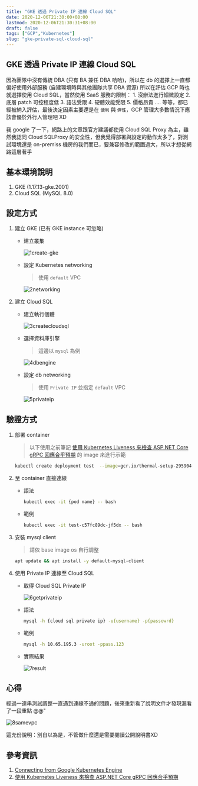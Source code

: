 ```yaml
---
title: "GKE 透過 Private IP 連線 Cloud SQL"
date: 2020-12-06T21:30:00+08:00
lastmod: 2020-12-06T21:30:31+08:00
draft: false
tags: ["GCP","Kubernetes"]
slug: "gke-private-sql-cloud-sql"
---
```


## GKE 透過 Private IP 連線 Cloud SQL

因為團隊中沒有傳統 DBA (只有 BA 兼任 DBA 哈哈)，所以在 db 的選擇上一直都偏好使用外部服務 (自建環境時與其他團隊共享 DBA 資源) 所以在評估 GCP 時也就選擇使用 Cloud SQL，當然使用 SaaS 服務的限制： 1. 沒辦法進行細微設定  2. 底層 patch 可控程度低 3. 語法受限 4. 硬體效能受限 5. 價格昂貴 .... 等等，都已經被納入評估，最後決定因素主要還是在 `便利` 與 `彈性`，GCP 管理大多數情況下應該會優於外行人管理吧 XD

我 google 了一下，網路上的文章跟官方建議都使用 Cloud SQL Proxy 為主，雖然我認同 Cloud SQLProxy 的安全性，但我覺得部署與設定的動作太多了，對測試環境還是 on-premiss 機房的我們而已，要兼容修改的範圍過大，所以才想從網路這層著手

## 基本環境說明

1. GKE (1.17.13-gke.2001)
2. Cloud SQL (MySQL 8.0)

## 設定方式

1. 建立 GKE (已有 GKE instance 可忽略)

    - 建立叢集

        ![1create-gke](https://user-images.githubusercontent.com/3851540/101283015-2cacfa80-3813-11eb-94cf-a13a3743d026.png)

    - 設定 Kubernetes networking

        > 使用 `default` VPC

        ![2networking](https://user-images.githubusercontent.com/3851540/101283020-30d91800-3813-11eb-8bb2-25d51b5bac5d.png)

2. 建立 Cloud SQL

    - 建立執行個體

        ![3createcloudsql](https://user-images.githubusercontent.com/3851540/101283021-3171ae80-3813-11eb-9882-693de8d40c96.png)

    - 選擇資料庫引擎

        > 這邊以 `mysql` 為例

        ![4dbengine](https://user-images.githubusercontent.com/3851540/101283023-320a4500-3813-11eb-88f8-f3b512606b3d.png)

    - 設定 db networking

        > 使用 `Private IP` 並指定 `default` VPC

        ![5privateip](https://user-images.githubusercontent.com/3851540/101283024-32a2db80-3813-11eb-843f-3b59a47f258f.png)

## 驗證方式

1. 部署 container

    > 以下使用之前筆記 [使用 Kubernetes Liveness 來檢查 ASP.NET Core gRPC 回應合乎預期](https://blog.yowko.com/kubernetes-liveness-aspdotnet-core-grpc/) 的 image 來進行示範

    ```bash
    kubectl create deployment test  --image=gcr.io/thermal-setup-295904/healthcheck:healthy
    ```

2. 至 container 直接連線

    - 語法

        ```bash
        kubectl exec -it {pod name} -- bash
        ```

    - 範例

        ```bash
        kubectl exec -it test-c57fc89dc-jf5dx -- bash
        ```

3. 安裝 mysql client

    > 請依 base image os 自行調整

    ```bash
    apt update && apt install -y default-mysql-client
    ```

4. 使用 Private IP 連線至 Cloud SQL

    - 取得 Cloud SQL Private IP

        ![6getprivateip](https://user-images.githubusercontent.com/3851540/101283026-333b7200-3813-11eb-9d66-0d42ba0fce94.png)

    - 語法

        ```bash
        mysql -h {cloud sql private ip} -u{username} -p{passowrd}
        ```

    - 範例

        ```bash
        mysql -h 10.65.195.3 -uroot -ppass.123
        ```

    - 實際結果

        ![7result](https://user-images.githubusercontent.com/3851540/101283027-333b7200-3813-11eb-85f2-7e002e3d5b12.png)

## 心得

經過一連串測試調整一直遇到連線不通的問題，後來重新看了說明文件才發現漏看了一段重點 @@"

![8samevpc](https://user-images.githubusercontent.com/3851540/101283028-33d40880-3813-11eb-8cf7-2defe4ee4190.png)

這充份說明：別自以為是，不管做什麼還是需要閱讀公開說明書XD

## 參考資訊

1. [Connecting from Google Kubernetes Engine](https://cloud.google.com/sql/docs/mysql/connect-kubernetes-engine)
2. [使用 Kubernetes Liveness 來檢查 ASP.NET Core gRPC 回應合乎預期](https://blog.yowko.com/kubernetes-liveness-aspdotnet-core-grpc/)
